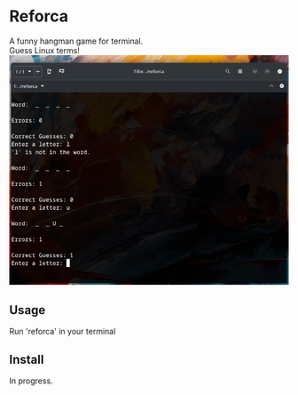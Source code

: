 # Reforca

A funny hangman game for terminal. <br>
Guess Linux terms!
<br>
![reforca](https://github.com/Gabriel-Lamarth/utils/blob/main/Reforca/showup/reforca.png)
<br>
## Usage

Run 'reforca' in your terminal

## Install

In progress.
